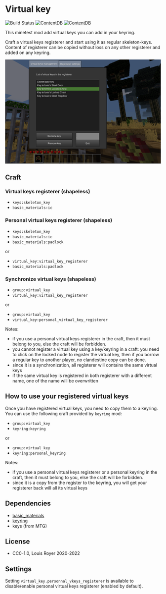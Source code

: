 # Virtual key

![Build Status](https://github.com/louisroyer-minetest/virtual-key/actions/workflows/main.yml/badge.svg) [![ContentDB](https://content.minetest.net/packages/louisroyer/virtual_key/shields/title/)](https://content.minetest.net/packages/louisroyer/virtual_key/) [![ContentDB](https://content.minetest.net/packages/louisroyer/virtual_key/shields/downloads/)](https://content.minetest.net/packages/louisroyer/virtual_key/)

This minetest mod add virtual keys you can add in your keyring.

Craft a virtual keys registerer and start using it as regular skeleton-keys.
Content of registerer can be copied without loss on any other registerer and added on any keyring.

![Screenshot](screenshot.png)

## Craft
### Virtual keys registerer (shapeless)
- `keys:skeleton_key`
- `basic_materials:ic`

### Personal virtual keys registerer (shapeless)
- `keys:skeleton_key`
- `basic_materials:ic`
- `basic_materials:padlock`

or
- `virtual_key:virtual_key_registerer`
- `basic_materials:padlock`

### Synchronize virtual keys (shapeless)
- `group:virtual_key`
- `virtual_key:virtual_key_registerer`

or
- `group:virtual_key`
- `virtual_key:personal_virtual_key_registerer`

Notes:
- if you use a personal virtual keys registerer in the craft, then it must belong to you, else the craft will be forbidden.
- you cannot register a virtual key using a key/keyring in a craft: you need to click on the locked node to register the virtual key, then if you borrow a regular key to another player, no clandestine copy can be done.
- since it is a synchronization, all registerer will contains the same virtual keys
- if the same virtual key is registered in both registerer with a different name, one of the name will be overwritten

## How to use your registered virtual keys
Once you have registered virtual keys, you need to copy them to a keyring. You can use the following craft provided by `keyring` mod:
- `group:virtual_key`
- `keyring:keyring`

or
- `group:virtual_key`
- `keyring:personal_keyring`

Notes:
- if you use a personal virtual keys registerer or a personal keyring in the craft, then it must belong to you, else the craft will be forbidden.
- since it is a copy from the register to the keyring, you will get your registerer back will all its virtual keys

## Dependencies
- [basic_materials](https://github.com/mt-mods/basic_materials)
- [keyring](https://github.com/louisroyer-minetest/keyring)
- keys (from MTG)

## License
- CC0-1.0, Louis Royer 2020-2022

## Settings
Setting `virtual_key.personnal_vkeys_registerer` is available to disable/enable personal virtual keys registerer (enabled by default).
